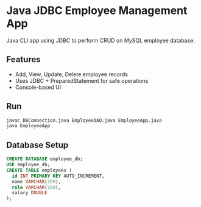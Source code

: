 # Java JDBC Employee Management App

Java CLI app using JDBC to perform CRUD on MySQL employee database.

## Features
- Add, View, Update, Delete employee records
- Uses JDBC + PreparedStatement for safe operations
- Console-based UI

## Run
```bash
javac DBConnection.java EmployeeDAO.java EmployeeApp.java
java EmployeeApp

```
## Database Setup
```sql
CREATE DATABASE employee_db;
USE employee_db;
CREATE TABLE employees (
  id INT PRIMARY KEY AUTO_INCREMENT,
  name VARCHAR(100),
  role VARCHAR(100),
  salary DOUBLE
);
```
